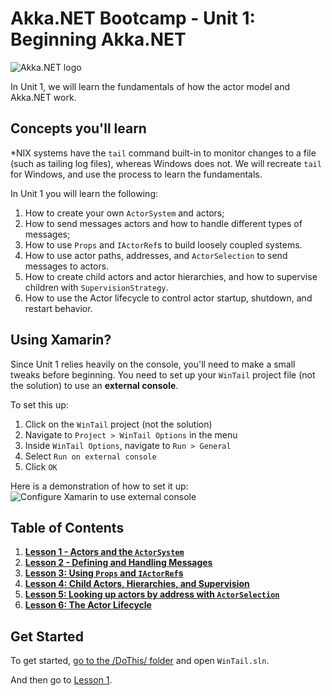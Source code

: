 # Akka.NET Bootcamp - Unit 1: Beginning Akka.NET

![Akka.NET logo](../../images/akka_net_logo.png)

In Unit 1, we will learn the fundamentals of how the actor model and Akka.NET work.

## Concepts you'll learn

*NIX systems have the `tail` command built-in to monitor changes to a file (such as tailing log files), whereas Windows does not. We will recreate `tail` for Windows, and use the process to learn the fundamentals.

In Unit 1 you will learn the following:

1. How to create your own `ActorSystem` and actors;
2. How to send messages actors and how to handle different types of messages;
3. How to use `Props` and `IActorRef`s to build loosely coupled systems.
4. How to use actor paths, addresses, and `ActorSelection` to send messages to actors.
5. How to create child actors and actor hierarchies, and how to supervise children with `SupervisionStrategy`.
6. How to use the Actor lifecycle to control actor startup, shutdown, and restart behavior.

## Using Xamarin?
Since Unit 1 relies heavily on the console, you'll need to make a small tweaks before beginning. You need to set up your `WinTail` project file (not the solution) to use an **external console**.

To set this up:

1. Click on the `WinTail` project (not the solution)
2. Navigate to `Project > WinTail Options` in the menu
3. Inside `WinTail Options`, navigate to `Run > General`
4. Select `Run on external console`
5. Click `OK`

Here is a demonstration of how to set it up:
![Configure Xamarin to use external console](../../images/xamarin.gif)


## Table of Contents

1. **[Lesson 1 - Actors and the `ActorSystem`](lesson1/README.md)**
2. **[Lesson 2 - Defining and Handling Messages](lesson2/README.md)**
3. **[Lesson 3: Using `Props` and `IActorRef`s](lesson3/README.md)**
4. **[Lesson 4: Child Actors, Hierarchies, and Supervision](lesson4/README.md)**
5. **[Lesson 5: Looking up actors by address with `ActorSelection`](lesson5/README.md)**
6. **[Lesson 6: The Actor Lifecycle](lesson6/README.md)**

## Get Started

To get started, [go to the /DoThis/ folder](DoThis/) and open `WinTail.sln`.

And then go to [Lesson 1](lesson1/README.md).